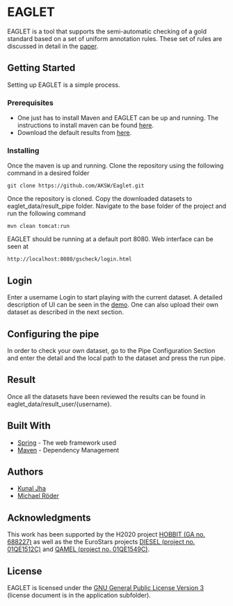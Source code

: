 # EAGLET

EAGLET is a tool that supports the semi-automatic checking of a gold standard based on a set of uniform annotation rules. These set of rules are discussed in detail in the [paper](https://svn.aksw.org/papers/2017/ESWC_EAGLET_2017/public.pdf).

## Getting Started

Setting up EAGLET is a simple process.
### Prerequisites

* One just has to install Maven and EAGLET can be up and running. The instructions to install maven can be found [here](https://maven.apache.org/guides/getting-started/maven-in-five-minutes.html).
* Download the default results from [here]().

### Installing

Once the maven is up and running. Clone the repository using the following command in a desired folder

```
git clone https://github.com/AKSW/Eaglet.git
```
Once the repository is cloned. Copy the downloaded datasets to eaglet_data/result_pipe folder. Navigate to the base folder of the project and run the following command

```
mvn clean tomcat:run
```
EAGLET should be running at a default port 8080. Web interface can be seen at 
```
http://localhost:8080/gscheck/login.html
```


## Login
Enter a username Login to start playing with the current dataset. A detailed description of UI can be seen in the [demo](). One can also upload their own dataset as described in the next section. 

## Configuring the pipe
In order to check your own dataset, go to the Pipe Configuration Section and enter the detail and the local path to the dataset and press the run pipe. 

## Result
Once all the datasets have been reviewed the results can be found in eaglet_data/result_user/{username}.
## Built With

* [Spring](https://projects.spring.io/spring-framework/) - The web framework used
* [Maven](https://maven.apache.org/) - Dependency Management




## Authors

* [Kunal Jha](https://github.com/Kunal-Jha)
* [Michael Röder](https://github.com/MichaelRoeder)


## Acknowledgments
This work has been supported by the H2020 project [HOBBIT (GA no. 688227)](http://project-hobbit.eu) as well
as the the EuroStars projects [DIESEL (project no. 01QE1512C)](https://diesel-project.eu/) and [QAMEL (project
no. 01QE1549C)](https://qamel.eu/).
## License
EAGLET is licensed under the [GNU General Public License Version 3](https://www.gnu.org/licenses/lgpl.txt) (license document is in the application subfolder).
